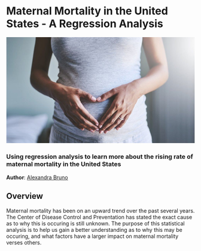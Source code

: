 # Maternal Mortality in the United States - A Regression Analysis 

![img](./images/pregnancy.jpg)

### Using regression analysis to learn more about the rising rate of maternal mortality in the United States 

**Author**: [Alexandra Bruno](mailto:alexandrabruno7898@gmail.com)

## Overview

Maternal mortality has been on an upward trend over the past several years. The Center of Disease Control and Preventation has stated the exact cause as to why this is occuring is still unknown. The purpose of this statistical analysis is to help us gain a better understanding as to why this may be occuring, and what factors have a larger impact on maternal mortality verses others. 
